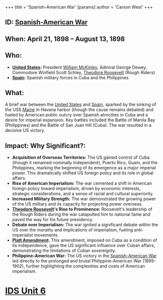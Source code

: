 +++
 title = 'Spanish-American War'
[params]
	author = 'Carson West'
+++
## ID: [Spanish-American War](./../spanish-american-war/)

## When: April 21, 1898 – August 13, 1898

## Who:
* **[United States](./../united-states/):** President [William McKinley](./../william-mckinley/), Admiral George Dewey, Commodore Winfield Scott Schley, [Theodore Roosevelt](./../theodore-roosevelt/) (Rough Riders)
* **[Spain](./../spain/):**  Spanish military forces in Cuba and the Philippines

## What:
A brief war between the [United States](./../united-states/) and [Spain](./../spain/), sparked by the sinking of the USS [Maine](./../maine/) in Havana harbor (though the cause remains debated) and fueled by American public outcry over Spanish atrocities in Cuba and a desire for imperial expansion.  Key battles included the Battle of Manila Bay (Philippines) and the Battle of San Juan Hill (Cuba).  The war resulted in a decisive US victory.

## Impact: Why Significant?:
* **Acquisition of Overseas Territories:** The US gained control of Cuba (though it remained nominally independent), Puerto Rico, Guam, and the Philippines, marking the beginning of its emergence as a major imperial power. This dramatically shifted US foreign policy and its role in global affairs.
* **Rise of American Imperialism:** The war cemented a shift in American foreign policy toward imperialism, driven by economic interests, strategic considerations, and a sense of racial and cultural superiority.
* **Increased Military Strength:** The war demonstrated the growing power of the US military and its capacity for projecting power overseas.
* **[Theodore Roosevelt](./../theodore-roosevelt/)'s Rise to Prominence:**  Roosevelt's leadership of the Rough Riders during the war catapulted him to national fame and paved the way for his future presidency.
* **Debate over Imperialism:** The war ignited a significant debate within the US over the morality and implications of imperialism, fueling anti-imperialist movements.
* **[Platt Amendment](./../platt-amendment/):** This amendment, imposed on Cuba as a condition of its independence, gave the US significant influence over Cuban affairs, demonstrating the limitations of Cuban sovereignty.  
* **Philippine-American War:**  The US victory in the [Spanish-American War](./../spanish-american-war/) led directly to the prolonged and brutal Philippine-American War (1899-1902), further highlighting the complexities and costs of American imperialism.

# [IDS Unit 6](./../ids-unit-6/)